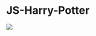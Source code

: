# JS-Harry-Potter
![](https://user-images.githubusercontent.com/68815149/140637223-8ff70a17-57f1-42aa-9c9d-809c941ac586.png)

